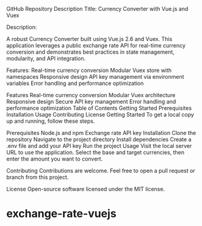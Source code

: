 GitHub Repository Description
Title: Currency Converter with Vue.js and Vuex

Description:

A robust Currency Converter built using Vue.js 2.6 and Vuex. This application leverages a public exchange rate API for real-time currency conversion and demonstrates best practices in state management, modularity, and API integration.

Features:
Real-time currency conversion
Modular Vuex store with namespaces
Responsive design
API key management via environment variables
Error handling and performance optimization

Features
Real-time currency conversion
Modular Vuex architecture
Responsive design
Secure API key management
Error handling and performance optimization
Table of Contents
Getting Started
Prerequisites
Installation
Usage
Contributing
License
Getting Started
To get a local copy up and running, follow these steps.

Prerequisites
Node.js and npm
Exchange rate API key
Installation
Clone the repository
Navigate to the project directory
Install dependencies
Create a .env file and add your API key
Run the project
Usage
Visit the local server URL to use the application. Select the base and target currencies, then enter the amount you want to convert.

Contributing
Contributions are welcome. Feel free to open a pull request or branch from this project.

License
Open-source software licensed under the MIT license.
# exchange-rate-vuejs
